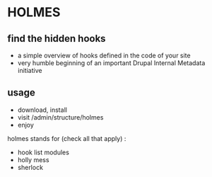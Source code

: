 # HOLMES

## find the hidden hooks
* a simple overview of hooks defined in the code of your site
* very humble beginning of an important Drupal Internal Metadata initiative

## usage
* download, install
* visit /admin/structure/holmes
* enjoy

holmes stands for (check all that apply) :
* hook list modules
* holly mess
* sherlock
